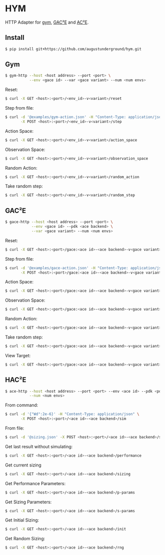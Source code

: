 # HYM

HTTP Adapter for [gym](https://www.gymlibrary.ml/#),
[GAC²E](https://github.com/AugustUnderground/gace)
and [AC²E](https://github.com/matthschw/ace).

## Install

```bash
$ pip install git+https://github.com/augustunderground/hym.git
```

## Gym

```bash
$ gym-http --host <host address> --port <port> \
           --env <gace id> --var <gace variant> --num <num envs>
```

Reset:

```bash
$ curl -X GET <host>:<port>/<env_id>-v<variant>/reset
```

Step from file:

```bash
$ curl -d '@examples/gym-action.json' -H "Content-Type: application/json" \
       -X POST <host>:<port>/<env_id>-v<variant>/step
```

Action Space:

```bash
$ curl -X GET <host>:<port>/<env_id>-v<variant>/action_space
```

Observation Space:

```bash
$ curl -X GET <host>:<port>/<env_id>-v<variant>/observation_space
```

Random Action:

```bash
$ curl -X GET <host>:<port>/<env_id>-v<variant>/random_action
```

Take random step:

```bash
$ curl -X GET <host>:<port>/<env_id>-v<variant>/random_step
```

## GAC²E

```bash
$ gace-http --host <host address> --port <port> \
            --env <gace id> --pdk <ace backend> \
            --var <gace variant> --num <num envs>
```

Reset:

```bash
$ curl -X GET <host>:<port>/gace:<ace id>-<ace backend>-v<gace variant>/reset
```

Step from file:

```bash
$ curl -d '@examples/gace-action.json' -H "Content-Type: application/json" \
       -X POST <host>:<port>/gace:<ace id>-<ace backend>-v<gace variant>/step
```

Action Space:

```bash
$ curl -X GET <host>:<port>/gace:<ace id>-<ace backend>-v<gace variant>/action_space
```

Observation Space:

```bash
$ curl -X GET <host>:<port>/gace:<ace id>-<ace backend>-v<gace variant>/observation_space
```

Random Action:

```bash
$ curl -X GET <host>:<port>/gace:<ace id>-<ace backend>-v<gace variant>/random_action
```

Take random step:

```bash
$ curl -X GET <host>:<port>/gace:<ace id>-<ace backend>-v<gace variant>/random_step
```

View Target:

```bash
$ curl -X GET <host>:<port>/gace:<ace id>-<ace backend>-v<gace variant>/target
```

## HAC²E

```bash
$ ace-http --host <host address> --port <port> --env <ace id> --pdk <pdk> \
           --num <num envs>
```

From command:

```bash
$ curl -d '{"Wd":2e-6}' -H "Content-Type: application/json" \
       -X POST <host>:<port>/<ace id>-<ace backend>/sim
```

From file:

```bash
$ curl -d '@sizing.json' -X POST <host>:<port>/<ace id>-<ace backend>/sim
```

Get last result without simulating:

```bash
$ curl -X GET <host>:<port>/<ace id>-<ace backend>/performance
```

Get current sizing

```bash
$ curl -X GET <host>:<port>/<ace id>-<ace backend>/sizing
```

Get Performance Parameters:

```bash
$ curl -X GET <host>:<port>/<ace id>-<ace backend>/p-params
```

Get Sizing Parameters:

```bash
$ curl -X GET <host>:<port>/<ace id>-<ace backend>/s-params
```

Get Initial Sizing:

```bash
$ curl -X GET <host>:<port>/<ace id>-<ace backend>/init
```

Get Random Sizing:

```bash
$ curl -X GET <host>:<port>/<ace id>-<ace backend>/rng
```
